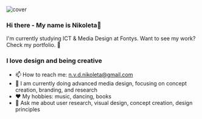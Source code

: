 ![cover](https://github.com/nikoleta-dimitrova/nikoleta-dimitrova/assets/127603725/891f700d-6ec1-40b1-b946-748a8f1652fc)

### Hi there - My name is Nikoleta👋
I'm currently studying ICT & Media Design at Fontys. Want to see my work? Check my portfolio. :tada:

### I love design and being creative
- 📫 How to reach me: n.v.d.nikoleta@gmail.com
- 🌱 I am currently doing advanced media design, focusing on concept creation, branding, and research 
- :heart: My hobbies: music, dancing, books
- 💬 Ask me about user research, visual design, concept creation, design principles




<!--
**nikoleta-dimitrova/nikoleta-dimitrova** is a ✨ _special_ ✨ repository because its `README.md` (this file) appears on your GitHub profile.

Here are some ideas to get you started:

- 🔭 I’m currently working on ...
- 🌱 I’m currently learning ...
- 👯 I’m looking to collaborate on ...
- 🤔 I’m looking for help with ...
- 💬 Ask me about ...
- 📫 How to reach me: ...
- 😄 Pronouns: ...
- ⚡ Fun fact: ...
-->
